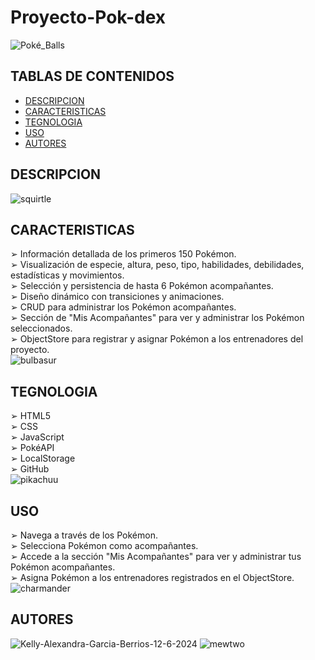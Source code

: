 # Proyecto-Pok-dex 
![Poké_Balls](https://github.com/FreddyJr30/Proyecto-Pok-dex/assets/97776616/a9759882-b543-40a5-af41-41bb9c231590)
## TABLAS DE CONTENIDOS
- [DESCRIPCION](#descripcion)
- [CARACTERISTICAS](#caracteristicas)
- [TEGNOLOGIA](#tecnologías)
- [USO](#uso)
- [AUTORES](#autores)
## DESCRIPCION 
![squirtle](https://github.com/FreddyJr30/Proyecto-Pok-dex/assets/97776616/8454baeb-c400-474e-9de2-d334d4fa9bf4)
## CARACTERISTICAS
&#10146; Información detallada de los primeros 150 Pokémon. <br>
&#10146; Visualización de especie, altura, peso, tipo, habilidades, debilidades, estadísticas y movimientos. <br> 
&#10146; Selección y persistencia de hasta 6 Pokémon acompañantes. <br>
&#10146; Diseño dinámico con transiciones y animaciones. <br>
&#10146; CRUD para administrar los Pokémon acompañantes. <br>
&#10146; Sección de "Mis Acompañantes" para ver y administrar los Pokémon seleccionados. <br>
&#10146; ObjectStore para registrar y asignar Pokémon a los entrenadores del proyecto.  <br>
![bulbasur](https://github.com/FreddyJr30/Proyecto-Pok-dex/assets/97776616/33177932-f05d-46bd-894e-75ec86219d51)
## TEGNOLOGIA
&#10146; HTML5 <br>
&#10146; CSS <br>
&#10146; JavaScript <br>
&#10146; PokéAPI <br>
&#10146; LocalStorage <br>
&#10146; GitHub<br>
![pikachuu](https://github.com/FreddyJr30/Proyecto-Pok-dex/assets/97776616/de3b83fb-d667-4acd-9105-241a5842033a)
## USO
&#10146; Navega a través de los Pokémon. <br>
&#10146; Selecciona Pokémon como acompañantes. <br>
&#10146; Accede a la sección "Mis Acompañantes" para ver y administrar tus Pokémon acompañantes. <br>
&#10146; Asigna Pokémon a los entrenadores registrados en el ObjectStore. <br>
![charmander](https://github.com/FreddyJr30/Proyecto-Pok-dex/assets/97776616/81489b0f-2884-4dca-898c-1d1b18b72dea)
## AUTORES
![Kelly-Alexandra-Garcia-Berrios-12-6-2024](https://github.com/FreddyJr30/Proyecto-Pok-dex/assets/97776616/fd892975-c0e2-4b76-8420-e43685440048)
![mewtwo](https://github.com/FreddyJr30/Proyecto-Pok-dex/assets/97776616/4c940cf1-7e9b-458a-8ab6-440504eb4f6d)

